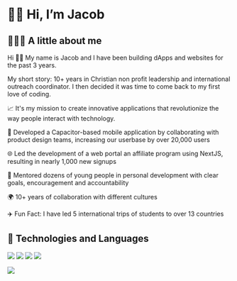 # 👋🏻 Hi, I’m Jacob
## 👨🏼‍💻 A little about me
Hi 👋🏻 My name is Jacob and I have been building dApps and websites for the past 3 years. 

My short story: 10+ years in Christian non profit leadership and international outreach coordinator. I then decided it was time to come back to my first love of coding. 

📈 It's my mission to create innovative applications that revolutionize the way people interact with technology.

📱 Developed a Capacitor-based mobile application by collaborating with product design teams, increasing our userbase by over 20,000 users

🌐 Led the development of a web portal an affiliate program using NextJS, resulting in nearly 1,000 new signups

🤝 Mentored dozens of young people in personal development with clear goals, encouragement and accountability

🌍 10+ years of collaboration with different cultures

✈️ Fun Fact: I have led 5 international trips of students to over 13 countries

## 🔧 Technologies and Languages 

![](https://img.shields.io/badge/-Next.js-FFFFFF?logo=nextdotjs&logoColor=black&style=flat)
![](https://img.shields.io/badge/-Solidity-363636?logo=solidity&logoColor=black&style=flat)
![](https://img.shields.io/badge/-TypeScript-3178c6?logo=typescript&logoColor=white&style=flat)
![](https://img.shields.io/badge/-TailwindCSS-06B6D4?logo=tailwindcss&logoColor=white&style=flat)

![](https://img.shields.io/twitter/follow/jacobvs_eth?style=social)
